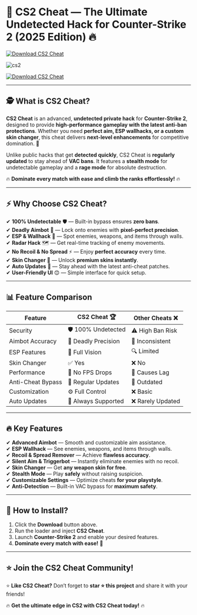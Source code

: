 # 🎯 **CS2 Cheat — The Ultimate Undetected Hack for Counter-Strike 2 (2025 Edition)** 🔥  
[![Download CS2 Cheat](https://img.shields.io/badge/Download-CS2_Cheat-blue?style=for-the-badge&logo=download)]()  

![cs2](https://github.com/user-attachments/assets/464f045c-f89b-493e-9a05-3619fa182cca)

[![Download CS2 Cheat](https://img.shields.io/badge/Download-CS2_Cheat-blue?style=for-the-badge&logo=download)]()  

---

## 🕵️ **What is CS2 Cheat?**  

**CS2 Cheat** is an advanced, **undetected private hack** for **Counter-Strike 2**, designed to provide **high-performance gameplay with the latest anti-ban protections**. Whether you need **perfect aim, ESP wallhacks, or a custom skin changer**, this cheat delivers **next-level enhancements** for competitive domination. 🚀  

Unlike public hacks that get **detected quickly**, CS2 Cheat is **regularly updated** to stay ahead of **VAC bans**. It features a **stealth mode** for undetectable gameplay and a **rage mode** for absolute destruction.  

🔥 **Dominate every match with ease and climb the ranks effortlessly!** 🔥  

---

## ⚡ **Why Choose CS2 Cheat?**  

✔ **100% Undetectable** 🛡 — Built-in bypass ensures **zero bans**.  
✔ **Deadly Aimbot** 🎯 — Lock onto enemies with **pixel-perfect precision**.  
✔ **ESP & Wallhack** 👀 — Spot enemies, weapons, and items through walls.  
✔ **Radar Hack** 🗺 — Get real-time tracking of enemy movements.  
✔ **No Recoil & No Spread** ⚡ — Enjoy **perfect accuracy** every time.  
✔ **Skin Changer** 🎨 — Unlock **premium skins instantly**.  
✔ **Auto Updates** 🔄 — Stay ahead with the latest anti-cheat patches.  
✔ **User-Friendly UI** 😊 — Simple interface for quick setup.  

---

## 📊 **Feature Comparison**  

| Feature           | CS2 Cheat 🏆 | Other Cheats ❌ |  
|------------------|-------------|---------------|  
| Security        | 🛡 100% Undetected | ⚠️ High Ban Risk |  
| Aimbot Accuracy | 🎯 Deadly Precision | 🤷 Inconsistent |  
| ESP Features    | 👀 Full Vision | 🔍 Limited |  
| Skin Changer    | ✅ Yes | ❌ No |  
| Performance     | 🚀 No FPS Drops | 🐌 Causes Lag |  
| Anti-Cheat Bypass | 🔄 Regular Updates | 🚨 Outdated |  
| Customization   | ⚙️ Full Control | ❌ Basic |  
| Auto Updates    | 🔄 Always Supported | ❌ Rarely Updated |  

---

## 🔥 **Key Features**  

✔ **Advanced Aimbot** — Smooth and customizable aim assistance.  
✔ **ESP Wallhack** — See enemies, weapons, and items through walls.  
✔ **Recoil & Spread Remover** — Achieve **flawless accuracy**.  
✔ **Silent Aim & Triggerbot** — Instantly eliminate enemies with no recoil.  
✔ **Skin Changer** — Get **any weapon skin for free**.  
✔ **Stealth Mode** — Play **safely** without raising suspicion.  
✔ **Customizable Settings** — Optimize cheats **for your playstyle**.  
✔ **Anti-Detection** — Built-in VAC bypass for **maximum safety**.  

---

## 🚀 **How to Install?**  

1. Click the **Download** button above.  
2. Run the loader and inject **CS2 Cheat**.  
3. Launch **Counter-Strike 2** and enable your desired features.  
4. **Dominate every match with ease!** 🎯  

---

## ⭐ **Join the CS2 Cheat Community!**  



⭐ **Like CS2 Cheat?** Don’t forget to **star ⭐ this project** and share it with your friends!  

🔥 **Get the ultimate edge in CS2 with CS2 Cheat today!** 🔥  
